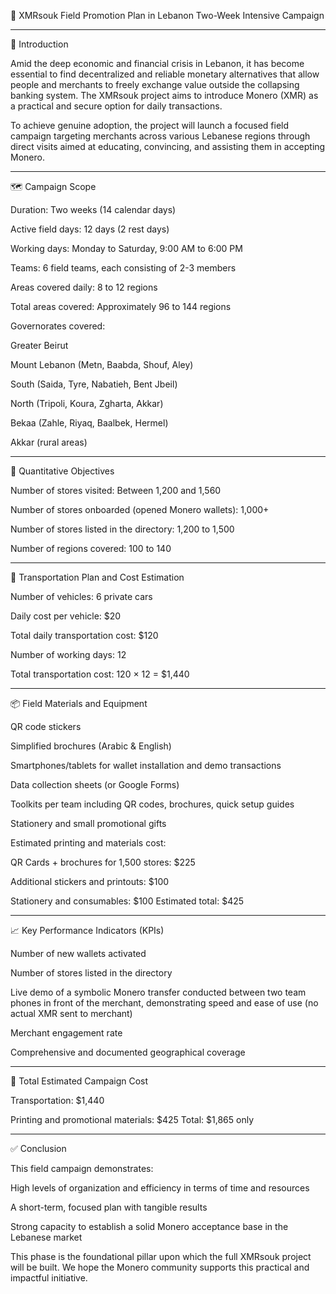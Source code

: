 🧭 XMRsouk Field Promotion Plan in Lebanon
Two-Week Intensive Campaign


---

🎯 Introduction

Amid the deep economic and financial crisis in Lebanon, it has become essential to find decentralized and reliable monetary alternatives that allow people and merchants to freely exchange value outside the collapsing banking system.
The XMRsouk project aims to introduce Monero (XMR) as a practical and secure option for daily transactions.

To achieve genuine adoption, the project will launch a focused field campaign targeting merchants across various Lebanese regions through direct visits aimed at educating, convincing, and assisting them in accepting Monero.


---

🗺️ Campaign Scope

Duration: Two weeks (14 calendar days)

Active field days: 12 days (2 rest days)

Working days: Monday to Saturday, 9:00 AM to 6:00 PM

Teams: 6 field teams, each consisting of 2-3 members

Areas covered daily: 8 to 12 regions

Total areas covered: Approximately 96 to 144 regions

Governorates covered:

Greater Beirut

Mount Lebanon (Metn, Baabda, Shouf, Aley)

South (Saida, Tyre, Nabatieh, Bent Jbeil)

North (Tripoli, Koura, Zgharta, Akkar)

Bekaa (Zahle, Riyaq, Baalbek, Hermel)

Akkar (rural areas)




---

🛒 Quantitative Objectives

Number of stores visited: Between 1,200 and 1,560

Number of stores onboarded (opened Monero wallets): 1,000+

Number of stores listed in the directory: 1,200 to 1,500

Number of regions covered: 100 to 140



---

🚗 Transportation Plan and Cost Estimation

Number of vehicles: 6 private cars

Daily cost per vehicle: $20

Total daily transportation cost: $120

Number of working days: 12

Total transportation cost: 120 × 12 = $1,440



---

📦 Field Materials and Equipment

QR code stickers

Simplified brochures (Arabic & English)

Smartphones/tablets for wallet installation and demo transactions

Data collection sheets (or Google Forms)

Toolkits per team including QR codes, brochures, quick setup guides

Stationery and small promotional gifts


Estimated printing and materials cost:

QR Cards + brochures for 1,500 stores: $225

Additional stickers and printouts: $100

Stationery and consumables: $100
Estimated total: $425



---

📈 Key Performance Indicators (KPIs)

Number of new wallets activated

Number of stores listed in the directory

Live demo of a symbolic Monero transfer conducted between two team phones in front of the merchant, demonstrating speed and ease of use (no actual XMR sent to merchant)

Merchant engagement rate

Comprehensive and documented geographical coverage



---

🧮 Total Estimated Campaign Cost

Transportation: $1,440

Printing and promotional materials: $425
Total: $1,865 only



---

✅ Conclusion

This field campaign demonstrates:

High levels of organization and efficiency in terms of time and resources

A short-term, focused plan with tangible results

Strong capacity to establish a solid Monero acceptance base in the Lebanese market


This phase is the foundational pillar upon which the full XMRsouk project will be built. We hope the Monero community supports this practical and impactful initiative.
